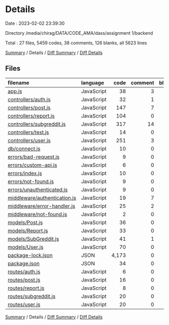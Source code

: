 # Details

Date : 2023-02-02 23:39:30

Directory /media/chirag/DATA/CODE_AMA/dass/assignment 1/backend

Total : 27 files,  5459 codes, 38 comments, 126 blanks, all 5623 lines

[Summary](results.md) / Details / [Diff Summary](diff.md) / [Diff Details](diff-details.md)

## Files
| filename | language | code | comment | blank | total |
| :--- | :--- | ---: | ---: | ---: | ---: |
| [app.js](/app.js) | JavaScript | 38 | 3 | 11 | 52 |
| [controllers/auth.js](/controllers/auth.js) | JavaScript | 32 | 1 | 4 | 37 |
| [controllers/post.js](/controllers/post.js) | JavaScript | 147 | 7 | 11 | 165 |
| [controllers/report.js](/controllers/report.js) | JavaScript | 104 | 0 | 3 | 107 |
| [controllers/subgreddit.js](/controllers/subgreddit.js) | JavaScript | 317 | 14 | 16 | 347 |
| [controllers/test.js](/controllers/test.js) | JavaScript | 14 | 0 | 3 | 17 |
| [controllers/user.js](/controllers/user.js) | JavaScript | 251 | 3 | 16 | 270 |
| [db/connect.js](/db/connect.js) | JavaScript | 10 | 0 | 3 | 13 |
| [errors/bad-request.js](/errors/bad-request.js) | JavaScript | 9 | 0 | 3 | 12 |
| [errors/custom-api.js](/errors/custom-api.js) | JavaScript | 6 | 0 | 2 | 8 |
| [errors/index.js](/errors/index.js) | JavaScript | 10 | 0 | 2 | 12 |
| [errors/not-found.js](/errors/not-found.js) | JavaScript | 9 | 0 | 3 | 12 |
| [errors/unauthenticated.js](/errors/unauthenticated.js) | JavaScript | 9 | 0 | 3 | 12 |
| [middleware/authentication.js](/middleware/authentication.js) | JavaScript | 19 | 7 | 5 | 31 |
| [middleware/error-handler.js](/middleware/error-handler.js) | JavaScript | 25 | 2 | 3 | 30 |
| [middleware/not-found.js](/middleware/not-found.js) | JavaScript | 2 | 0 | 2 | 4 |
| [models/Post.js](/models/Post.js) | JavaScript | 36 | 0 | 3 | 39 |
| [models/Report.js](/models/Report.js) | JavaScript | 33 | 0 | 3 | 36 |
| [models/SubGreddit.js](/models/SubGreddit.js) | JavaScript | 41 | 1 | 4 | 46 |
| [models/User.js](/models/User.js) | JavaScript | 70 | 0 | 6 | 76 |
| [package-lock.json](/package-lock.json) | JSON | 4,173 | 0 | 1 | 4,174 |
| [package.json](/package.json) | JSON | 34 | 0 | 1 | 35 |
| [routes/auth.js](/routes/auth.js) | JavaScript | 6 | 0 | 2 | 8 |
| [routes/post.js](/routes/post.js) | JavaScript | 16 | 0 | 4 | 20 |
| [routes/report.js](/routes/report.js) | JavaScript | 8 | 0 | 4 | 12 |
| [routes/subgreddit.js](/routes/subgreddit.js) | JavaScript | 20 | 0 | 4 | 24 |
| [routes/user.js](/routes/user.js) | JavaScript | 20 | 0 | 4 | 24 |

[Summary](results.md) / Details / [Diff Summary](diff.md) / [Diff Details](diff-details.md)